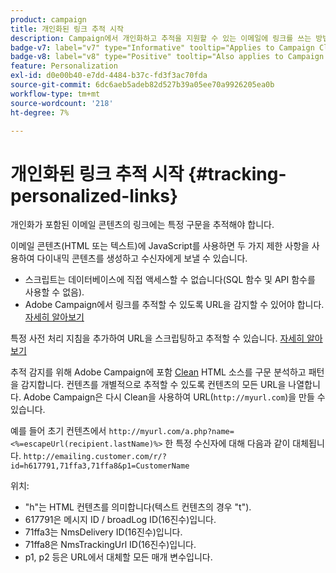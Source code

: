 ```yaml
---
product: campaign
title: 개인화된 링크 추적 시작
description: Campaign에서 개인화하고 추적을 지원할 수 있는 이메일에 링크를 쓰는 방법을 알아봅니다
badge-v7: label="v7" type="Informative" tooltip="Applies to Campaign Classic v7"
badge-v8: label="v8" type="Positive" tooltip="Also applies to Campaign v8"
feature: Personalization
exl-id: d0e00b40-e7dd-4484-b37c-fd3f3ac70fda
source-git-commit: 6dc6aeb5adeb82d527b39a05ee70a9926205ea0b
workflow-type: tm+mt
source-wordcount: '218'
ht-degree: 7%

---
```


# 개인화된 링크 추적 시작 {#tracking-personalized-links}



개인화가 포함된 이메일 콘텐츠의 링크에는 특정 구문을 추적해야 합니다.

이메일 콘텐츠(HTML 또는 텍스트)에 JavaScript를 사용하면 두 가지 제한 사항을 사용하여 다이내믹 콘텐츠를 생성하고 수신자에게 보낼 수 있습니다.

* 스크립트는 데이터베이스에 직접 액세스할 수 없습니다(SQL 함수 및 API 함수를 사용할 수 없음).
* Adobe Campaign에서 링크를 추적할 수 있도록 URL을 감지할 수 있어야 합니다. [자세히 알아보기](detecting-tracking-urls.md)

특정 사전 처리 지침을 추가하여 URL을 스크립팅하고 추적할 수 있습니다. [자세히 알아보기](pre-processing-instructions.md)

추적 감지를 위해 Adobe Campaign에 포함 [Clean](https://www.html-tidy.org/) HTML 소스를 구문 분석하고 패턴을 감지합니다. 컨텐츠를 개별적으로 추적할 수 있도록 컨텐츠의 모든 URL을 나열합니다. Adobe Campaign은 다시 Clean을 사용하여 URL(`http://myurl.com`)을 만들 수 있습니다.

예를 들어 초기 컨텐츠에서 `http://myurl.com/a.php?name=<%=escapeUrl(recipient.lastName)%>` 한 특정 수신자에 대해 다음과 같이 대체됩니다. `http://emailing.customer.com/r/?id=h617791,71ffa3,71ffa8&p1=CustomerName`

위치:

* &quot;h&quot;는 HTML 컨텐츠를 의미합니다(텍스트 컨텐츠의 경우 &quot;t&quot;).
* 617791은 메시지 ID / broadLog ID(16진수)입니다.
* 71ffa3는 NmsDelivery ID(16진수)입니다.
* 71ffa8은 NmsTrackingUrl ID(16진수)입니다.
* p1, p2 등은 URL에서 대체할 모든 매개 변수입니다.
